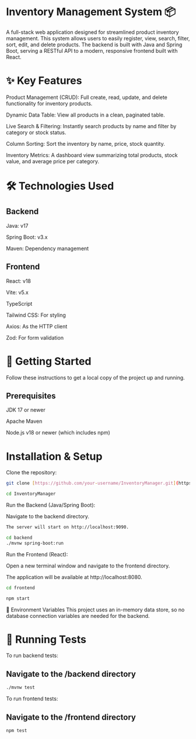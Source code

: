 # Inventory Management System 📦

A full-stack web application designed for streamlined product inventory management. This system allows users to easily register, view, search, filter, sort, edit, and delete products. The backend is built with Java and Spring Boot, serving a RESTful API to a modern, responsive frontend built with React.

# ✨ Key Features
Product Management (CRUD): Full create, read, update, and delete functionality for inventory products.

Dynamic Data Table: View all products in a clean, paginated table.

Live Search & Filtering: Instantly search products by name and filter by category or stock status.

Column Sorting: Sort the inventory by name, price, stock quantity.

Inventory Metrics: A dashboard view summarizing total products, stock value, and average price per category.

# 🛠️ Technologies Used
## Backend

Java: v17

Spring Boot: v3.x

Maven: Dependency management


## Frontend

React: v18

Vite: v5.x 

TypeScript

Tailwind CSS: For styling

Axios: As the HTTP client

Zod: For form validation

# 🚀 Getting Started
Follow these instructions to get a local copy of the project up and running.

## Prerequisites

JDK 17 or newer

Apache Maven

Node.js v18 or newer (which includes npm)

# Installation & Setup
Clone the repository:

```bash
git clone [https://github.com/your-username/InventoryManager.git](https://github.com/your-username/InventoryManager.git)

cd InventoryManager
```
Run the Backend (Java/Spring Boot):

Navigate to the backend directory.

```bash
The server will start on http://localhost:9090.
````

```bash
cd backend
./mvnw spring-boot:run
```

Run the Frontend (React):

Open a new terminal window and navigate to the frontend directory.

The application will be available at http://localhost:8080.

``` bash
cd frontend

npm start

```
📝 Environment Variables
This project uses an in-memory data store, so no database connection variables are needed for the backend.

# 🧪 Running Tests
To run backend tests:

## Navigate to the /backend directory
```bash
./mvnw test
```

To run frontend tests:

## Navigate to the /frontend directory
```bash
npm test
```
